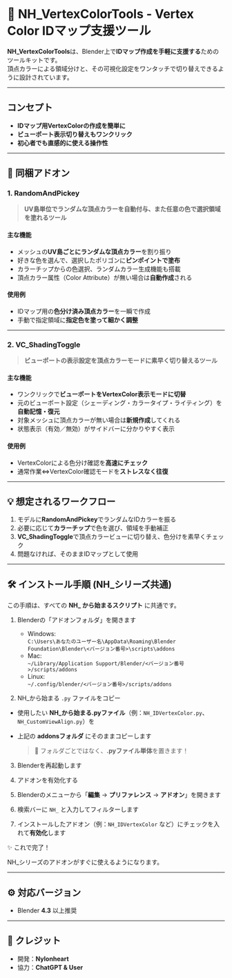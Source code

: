 # 🎨 NH_VertexColorTools - Vertex Color IDマップ支援ツール

**NH_VertexColorTools**は、Blender上で**IDマップ作成を手軽に支援する**ためのツールキットです。  
頂点カラーによる領域分けと、その可視化設定をワンタッチで切り替えできるように設計されています。

---

## コンセプト
- **IDマップ用VertexColorの作成を簡単に**
- **ビューポート表示切り替えもワンクリック**
- **初心者でも直感的に使える操作性**

---

## 📁 同梱アドオン

### 1. RandomAndPickey
> **UV島単位でランダムな頂点カラーを自動付与、また任意の色で選択領域を塗れるツール**

#### 主な機能
- メッシュの**UV島ごとにランダムな頂点カラー**を割り振り
- 好きな色を選んで、選択したポリゴンに**ピンポイントで塗布**
- カラーチップからの色選択、ランダムカラー生成機能も搭載
- 頂点カラー属性（Color Attribute）が無い場合は**自動作成**される

#### 使用例
- IDマップ用の**色分け済み頂点カラー**を一瞬で作成
- 手動で指定領域に**指定色を塗って細かく調整**

---

### 2. VC_ShadingToggle
> **ビューポートの表示設定を頂点カラーモードに素早く切り替えるツール**

#### 主な機能
- ワンクリックで**ビューポートをVertexColor表示モードに切替**
- 元のビューポート設定（シェーディング・カラータイプ・ライティング）を**自動記憶・復元**
- 対象メッシュに頂点カラーが無い場合は**新規作成**してくれる
- 状態表示（有効／無効）がサイドバーに分かりやすく表示

#### 使用例
- VertexColorによる色分け確認を**高速にチェック**
- 通常作業⇔VertexColor確認モードを**ストレスなく往復**

---

## 💡 想定されるワークフロー

1. モデルに**RandomAndPickey**でランダムなIDカラーを振る  
2. 必要に応じて**カラーチップ**で色を選び、領域を手動補正  
3. **VC_ShadingToggle**で頂点カラービューに切り替え、色分けを素早くチェック  
4. 問題なければ、そのままIDマップとして使用

---

## 🛠️ インストール手順 (NH_シリーズ共通)

この手順は、すべての **NH_ から始まるスクリプト** に共通です。

1. Blenderの「アドオンフォルダ」を開きます  
   - Windows:  
     `C:\Users\あなたのユーザー名\AppData\Roaming\Blender Foundation\Blender\<バージョン番号>\scripts\addons`
   - Mac:  
     `~/Library/Application Support/Blender/<バージョン番号>/scripts/addons`
   - Linux:  
     `~/.config/blender/<バージョン番号>/scripts/addons`

2. NH_から始まる `.py` ファイルをコピー

- 使用したい **NH_から始まる.pyファイル**（例：`NH_IDVertexColor.py`、`NH_CustomViewAlign.py`）を
- 上記の **addonsフォルダ** にそのままコピーします

  > 📂 フォルダごとではなく、**.pyファイル単体**を置きます！

3. Blenderを再起動します

4. アドオンを有効化する

1. Blenderのメニューから「**編集** → **プリファレンス** → **アドオン**」を開きます
2. 検索バーに `NH_` と入力してフィルターします
3. インストールしたアドオン（例：`NH_IDVertexColor` など）にチェックを入れて**有効化**します

✨ これで完了！

NH_シリーズのアドオンがすぐに使えるようになります。

---

## ⚙️ 対応バージョン
- Blender **4.3** 以上推奨

---

## 🧠 クレジット
- 開発：**Nylonheart**
- 協力：**ChatGPT & User**
